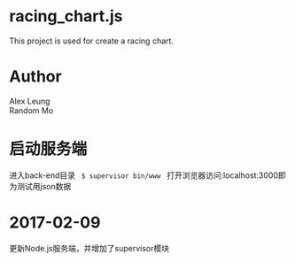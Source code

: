 # racing_chart.js
This project is used for create a racing chart.

# Author
Alex Leung <br/>
Random Mo

# 启动服务端
进入back-end目录
<code>
$ supervisor bin/www
</code>
打开浏览器访问:localhost:3000即为测试用json数据
# 2017-02-09

更新Node.js服务端，并增加了supervisor模块

